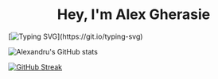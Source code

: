 <h1 align="center">Hey, I'm Alex Gherasie</h1>

[![Typing SVG](https://readme-typing-svg.herokuapp.com?duration=2000&color=249CCD&lines=%24+About+me%3A;%24+2nd+Year+Epitech+Student+!;%24+Member+of+PoC+!)](https://git.io/typing-svg)

![Alexandru's GitHub stats](https://github-readme-stats.vercel.app/api?username=agherasie&count_private=true&include_all_commits=true&theme=tokyonight&show_icons=true)

[![GitHub Streak](https://github-readme-streak-stats.herokuapp.com/?user=agherasie&theme=dark)](https://git.io/streak-stats)
